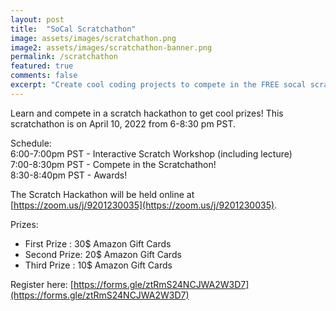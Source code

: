 ```yaml
---
layout: post
title:  "SoCal Scratchathon"
image: assets/images/scratchathon.png
image2: assets/images/scratchathon-banner.png
permalink: /scratchathon
featured: true
comments: false
excerpt: "Create cool coding projects to compete in the FREE socal scratchathon!"
---
```


Learn and compete in a scratch hackathon to get cool prizes! This scratchathon is on April 10, 2022 from 6-8:30 pm PST.
  
Schedule:  
6:00-7:00pm PST - Interactive Scratch Workshop (including lecture)   
7:00-8:30pm PST - Compete in the Scratchathon!  
8:30-8:40pm PST - Awards!  

The Scratch Hackathon will be held online at [https://zoom.us/j/9201230035](https://zoom.us/j/9201230035).

Prizes:
* First Prize : 30$ Amazon Gift Cards
* Second Prize: 20$ Amazon Gift Cards
* Third Prize : 10$ Amazon Gift Cards

  
Register here: [https://forms.gle/ztRmS24NCJWA2W3D7](https://forms.gle/ztRmS24NCJWA2W3D7)
